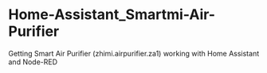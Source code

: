 # Home-Assistant_Smartmi-Air-Purifier
Getting Smart Air Purifier (zhimi.airpurifier.za1) working with Home Assistant and Node-RED
